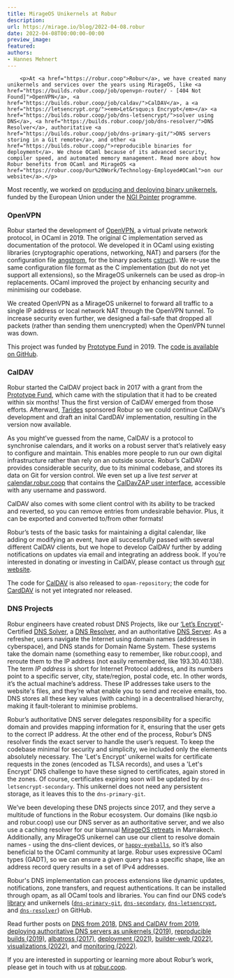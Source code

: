 ```yaml
---
title: MirageOS Unikernels at Robur
description:
url: https://mirage.io/blog/2022-04-08.robur
date: 2022-04-08T00:00:00-00:00
preview_image:
featured:
authors:
- Hannes Mehnert
---
```



        <p>At <a href="https://robur.coop">Robur</a>, we have created many unikernels and services over the years using MirageOS, like <a href="https://builds.robur.coop/job/openvpn-router/ - [404 Not Found]">OpenVPN</a>, <a href="https://builds.robur.coop/job/caldav/">CalDAV</a>, a <a href="https://letsencrypt.org/"><em>Let&rsquo;s Encrypt</em></a> <a href="https://builds.robur.coop/job/dns-letsencrypt/">solver using DNS</a>, <a href="https://builds.robur.coop/job/dns-resolver/">DNS Resolver</a>, authoritative <a href="https://builds.robur.coop/job/dns-primary-git/">DNS servers storing in a Git remote</a>, and other <a href="https://builds.robur.coop/">reproducible binaries for deployment</a>. We chose OCaml because of its advanced security, compiler speed, and automated memory management. Read more about how Robur benefits from OCaml and MirageOS <a href="https://robur.coop/Our%20Work/Technology-Employed#OCaml">on our website</a>.</p>
<p>Most recently, we worked on <a href="https://mirage.io/blog/deploying-mirageos-robur">producing and deploying binary unikernels</a>, funded by the European Union under the <a href="https://pointer.ngi.eu">NGI Pointer</a> programme.</p>
<h3>OpenVPN</h3>
<p>Robur started the development of <a href="https://openvpn.net/">OpenVPN</a>, a virtual private network protocol, in OCaml in 2019. The original C implementation served as documentation of the protocol. We developed it in OCaml using existing libraries (cryptographic operations, networking, NAT) and parsers (for the configuration file <a href="https://github.com/inhabitedtype/angstromg - [404 Not Found]">angstrom</a>, for the binary packets <a href="https://github.com/mirage/ocaml-cstruct">cstruct</a>). We re-use the same configuration file format as the C implementation (but do not yet support all extensions), so the MirageOS unikernels can be used as drop-in replacements. OCaml improved the project by enhancing security and minimising our codebase.</p>
<p>We created OpenVPN as a MirageOS unikernel to forward all traffic to a single IP address or local network NAT through the OpenVPN tunnel. To increase security even further, we designed a fail-safe that dropped all packets (rather than sending them unencrypted) when the OpenVPN tunnel was down.</p>
<p>This project was funded by <a href="https://prototypefund.de">Prototype Fund</a> in 2019. The <a href="https://github.com/roburio/openvpn">code is available on GitHub</a>.</p>
<h3>CalDAV</h3>
<p>Robur started the CalDAV project back in 2017 with a grant from the <a href="https://prototypefund.de">Prototype Fund</a>, which came with the stipulation that it had to be created within six months! Thus the first version of CalDAV emerged from those efforts. Afterward, <a href="https://tarides.com">Tarides</a> sponsored Robur so we could continue CalDAV&rsquo;s development and draft an inital CardDAV implementation, resulting in the version now available.</p>
<p>As you might&rsquo;ve guessed from the name, CalDAV is a protocol to synchronise calendars, and it works on a robust server that&rsquo;s relatively easy to configure and maintain. This enables more people to run our own digital infrastructure rather than rely on an outside source. Robur&rsquo;s CalDAV provides considerable security, due to its minimal codebase, and stores its data on Git for version control. We even set up a live <em>test server</em> at <a href="https://calendar.robur.coop">calendar.robur.coop</a> that contains the <a href="https://inf-it.com/open-source/clients/caldavzap/">CalDavZAP user interface</a>, accessible with any username and password.</p>
<p>CalDAV also comes with some client control with its ability to be tracked and reverted, so you can remove entries from undesirable behavior. Plus, it can be exported and converted to/from other formats!</p>
<p>Robur&rsquo;s tests of the basic tasks for maintaining a digital calendar, like adding or modifying an event, have all successfully passed with several different CalDAV clients, but we hope to develop CalDAV further by adding notifications on updates via email and integrating an address book. If you&rsquo;re interested in donating or investing in CalDAV, please contact us through <a href="https://robur.coop/">our website</a>.</p>
<p>The code for <a href="https://github.com/roburio/caldav">CalDAV</a> is also released to <code>opam-repository</code>; the code for <a href="https://git.robur.io/linse/carddav">CardDAV</a> is not yet integrated nor released.</p>
<h3>DNS Projects</h3>
<p>Robur engineers have created robust DNS Projects, like our <a href="https://letsencrypt.org/">&lsquo;Let&rsquo;s Encrypt&rsquo;</a>-Certified <a href="https://builds.robur.coop/job/dns-letsencrypt/">DNS Solver</a>, a <a href="https://builds.robur.coop/job/dns-resolver/">DNS Resolver</a>, and an authoritative <a href="https://builds.robur.coop/job/dns-primary-git/">DNS Server</a>. As a refresher, users navigate the Internet using domain names (addresses in cyberspace), and DNS stands for Domain Name System. These systems take the domain name (something easy to remember, like robur.coop), and reroute them to the IP address (not easily remembered, like 193.30.40.138). The term <em>IP address</em> is short for Internet Protocol address, and its numbers point to a specific server, city, state/region, postal code, etc. In other words, it&rsquo;s the actual machine&rsquo;s address. These IP addresses take users to the website's files, and they&rsquo;re what enable you to send and receive emails, too. DNS stores all these key values (with caching) in a decentralised hierarchy, making it fault-tolerant to minimise problems.</p>
<p>Robur&rsquo;s authoritative DNS server delegates responsibility for a specific domain and provides mapping information for it, ensuring that the user gets to the correct IP address. At the other end of the process, Robur&rsquo;s DNS resolver finds the exact server to handle the user&rsquo;s request. To keep the codebase minimal for security and simplicity, we included only the elements absolutely necessary. The 'Let's Encrypt' unikernel waits for certificate requests in the zones (encoded as TLSA records), and uses a 'Let's Encrypt' DNS challenge to have these signed to certificates, again stored in the zones. Of course, certificates expiring soon will be updated by <code>dns-letsencrypt-secondary</code>. This unikernel does not need any persistent storage, as it leaves this to the <code>dns-primary-git</code>.</p>
<p>We&rsquo;ve been developing these DNS projects since 2017, and they serve a multitude of functions in the Robur ecosystem. Our domains (like nqsb.io and robur.coop) use our DNS server as an authoritative server, and we also use a caching resolver for our biannual <a href="http://retreat.mirage.io">MirageOS retreats</a> in Marrakech. Additionally, any MirageOS unikernel can use our client to resolve domain names - using the dns-client devices, or <a href="https://github.com/roburio/happy-eyeballs"><code>happy-eyeballs</code></a>, so it&rsquo;s also beneficial to the OCaml community at large. Robur uses expressive OCaml types (GADT), so we can ensure a given query has a specific shape, like an address record query results in a set of IPv4 addresses.</p>
<p>Robur's DNS implementation can process extensions like dynamic updates, notifications, zone transfers, and request authentications. It can be installed through opam, as all OCaml tools and libraries. You can find our DNS code&rsquo;s <a href="https://github.com/mirage/ocaml-dns">library</a> and unikernels (<a href="https://github.com/roburio/dns-primary-git"><code>dns-primary-git</code></a>, <a href="https://github.com/roburio/dns-secondary"><code>dns-secondary</code></a>, <a href="https://github.com/roburio/dns-letsencrypt-secondary"><code>dns-letsencrypt</code></a>, and <a href="https://git.robur.io/robur/dns-resolver"><code>dns-resolver</code></a>) on GitHub.</p>
<p>Read further posts on <a href="https://hannes.robur.coop/Posts/DNS">DNS from 2018</a>, <a href="https://hannes.robur.coop/Posts/Summer2019">DNS and CalDAV from 2019</a>, <a href="https://hannes.robur.coop/Posts/DnsServer">deploying authoritative DNS servers as unikernels (2019)</a>, <a href="https://hannes.robur.coop/Posts/ReproducibleOPAM">reproducible builds (2019)</a>, <a href="https://hannes.robur.coop/Posts/VMM">albatross (2017)</a>, <a href="https://hannes.robur.coop/Posts/Deploy">deployment (2021)</a>,
<a href="https://reynir.dk/posts/2022-03-08-builder-web.html">builder-web (2022)</a>, <a href="https://r7p5.earth/blog/2022-3-7/Builder-web%20visualizations%20at%20Robur">visualizations (2022)</a>, and <a href="https://hannes.robur.coop/Posts/Monitoring">monitoring (2022)</a>.</p>
<p>If you are interested in supporting or learning more about Robur&rsquo;s work, please get in touch with us at <a href="https://robur.coop/Contact">robur.coop</a>.</p>

      
